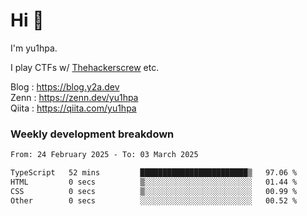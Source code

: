 # Hi 👋

I'm yu1hpa.

I play CTFs w/ [Thehackerscrew](https://www.thehackerscrew.team/) etc.

Blog : https://blog.y2a.dev  
Zenn : https://zenn.dev/yu1hpa  
Qiita : https://qiita.com/yu1hpa  

### Weekly development breakdown

<!--START_SECTION:waka-->

```txt
From: 24 February 2025 - To: 03 March 2025

TypeScript   52 mins         ████████████████████████▒   97.06 %
HTML         0 secs          ▒░░░░░░░░░░░░░░░░░░░░░░░░   01.44 %
CSS          0 secs          ▒░░░░░░░░░░░░░░░░░░░░░░░░   00.99 %
Other        0 secs          ░░░░░░░░░░░░░░░░░░░░░░░░░   00.52 %
```

<!--END_SECTION:waka-->

